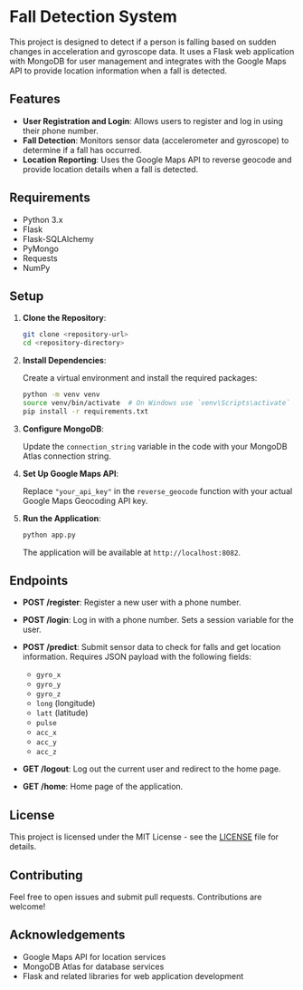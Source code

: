 # Fall Detection System

This project is designed to detect if a person is falling based on sudden changes in acceleration and gyroscope data. It uses a Flask web application with MongoDB for user management and integrates with the Google Maps API to provide location information when a fall is detected.

## Features

- **User Registration and Login**: Allows users to register and log in using their phone number.
- **Fall Detection**: Monitors sensor data (accelerometer and gyroscope) to determine if a fall has occurred.
- **Location Reporting**: Uses the Google Maps API to reverse geocode and provide location details when a fall is detected.

## Requirements

- Python 3.x
- Flask
- Flask-SQLAlchemy
- PyMongo
- Requests
- NumPy

## Setup

1. **Clone the Repository**:

    ```bash
    git clone <repository-url>
    cd <repository-directory>
    ```

2. **Install Dependencies**:

    Create a virtual environment and install the required packages:

    ```bash
    python -m venv venv
    source venv/bin/activate  # On Windows use `venv\Scripts\activate`
    pip install -r requirements.txt
    ```

3. **Configure MongoDB**:

    Update the `connection_string` variable in the code with your MongoDB Atlas connection string.

4. **Set Up Google Maps API**:

    Replace `"your_api_key"` in the `reverse_geocode` function with your actual Google Maps Geocoding API key.

5. **Run the Application**:

    ```bash
    python app.py
    ```

    The application will be available at `http://localhost:8082`.

## Endpoints

- **POST /register**: Register a new user with a phone number.
- **POST /login**: Log in with a phone number. Sets a session variable for the user.
- **POST /predict**: Submit sensor data to check for falls and get location information. Requires JSON payload with the following fields:
  - `gyro_x`
  - `gyro_y`
  - `gyro_z`
  - `long` (longitude)
  - `latt` (latitude)
  - `pulse`
  - `acc_x`
  - `acc_y`
  - `acc_z`
  
- **GET /logout**: Log out the current user and redirect to the home page.
- **GET /home**: Home page of the application.

## License

This project is licensed under the MIT License - see the [LICENSE](LICENSE) file for details.

## Contributing

Feel free to open issues and submit pull requests. Contributions are welcome!

## Acknowledgements

- Google Maps API for location services
- MongoDB Atlas for database services
- Flask and related libraries for web application development

